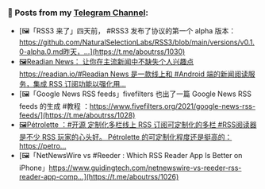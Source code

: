### 📰 Posts from my [Telegram Channel](https://t.me/s/aboutrss):
<!-- BLOG-POST-LIST:START -->
- [🖼「RSS3 来了」四天前， #RSS3 发布了协议的第一个 alpha 版本：https://github.com/NaturalSelectionLabs/RSS3/blob/main/versions/v0.1.0-alpha.0.md昨天，...](https://t.me/aboutrss/1030)
- [🖼Readian News： 让你在主流新闻中不缺失个人兴趣点https://readian.io/#Readian News 是一款线上和 #Android 端的新闻阅读服务，集成 RSS 订阅功能以强化用...](https://t.me/aboutrss/1029)
- [🖼「Google News RSS feeds」fivefilters 也出了一篇 Google News RSS feeds 的生成 #教程 ：https://www.fivefilters.org/2021/google-news-rss-feeds/](https://t.me/aboutrss/1028)
- [🖼Pétrolette ：#开源 定制化多栏线上 RSS 订阅可定制化的多栏 #RSS阅读器 是不少 RSS 玩家的心头好。 Pétrolette 的可定制化程度还是挺高的：https://petro...](https://t.me/aboutrss/1027)
- [🖼「Net­NewsWire vs #Reed­er : Which RSS Read­er App Is Bet­ter on iPhone」https://www.guidingtech.com/netnewswire-vs-reeder-rss-reader-app-comp...](https://t.me/aboutrss/1026)
<!-- BLOG-POST-LIST:END -->

<!--
**AboutRSS/AboutRSS** is a ✨ _special_ ✨ repository because its `README.md` (this file) appears on your GitHub profile.

Here are some ideas to get you started:

- 🔭 I’m currently working on ...
- 🌱 I’m currently learning ...
- 👯 I’m looking to collaborate on ...
- 🤔 I’m looking for help with ...
- 💬 Ask me about ...
- 📫 How to reach me: ...
- 😄 Pronouns: ...
- ⚡ Fun fact: ...
-->
